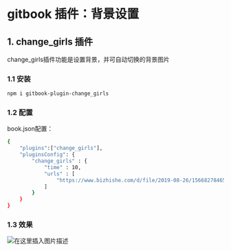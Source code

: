 #  gitbook 插件：背景设置



## 1. change_girls 插件
change_girls插件功能是设置背景，并可自动切换的背景图片

### 1.1 安装

```bash
npm i gitbook-plugin-change_girls
```
### 1.2 配置
book.json配置：

```bash
{
    "plugins":["change_girls"],
    "pluginsConfig": {
        "change_girls" : {
            "time" : 10,
            "urls" : [
                "https://www.bizhishe.com/d/file/2019-08-26/1566827846505876.jpg", "https://www.bizhishe.com/d/file/2019-07-24/1563977671157231.jpg", "https://www.bizhishe.com/d/file/2019-07-14/1563116649970786.jpg"
            ]
        }
    }
}
```
###  1.3 效果
![在这里插入图片描述](https://img-blog.csdnimg.cn/a26778eaec6349a18a9d387579396a82.png)

